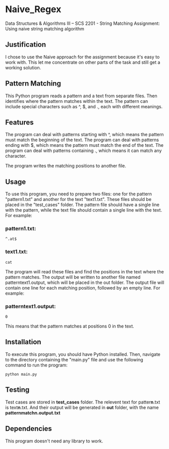 # Naive_Regex

Data Structures & Algorithms III – SCS 2201 - String Matching Assignment: Using naive string matching algorithm

## Justification

I chose to use the Naive approach for the assignment because it's easy to work with. This let me concentrate on other parts of the task and still get a working solution.

## Pattern Matching

This Python program reads a pattern and a text from separate files. Then identifies where the pattern matches within the text. The pattern can include special characters such as ^, $, and ., each with different meanings.

## Features

The program can deal with patterns starting with ^, which means the pattern must match the beginning of the text.
The program can deal with patterns ending with $, which means the pattern must match the end of the text.
The program can deal with patterns containing ., which means it can match any character.

The program writes the matching positions to another file.

## Usage

To use this program, you need to prepare two files: one for the pattern "pattern1.txt" and another for the text "text1.txt". These files should be placed in the "test_cases" folder. The pattern file should have a single line with the pattern, while the text file should contain a single line with the text. For example:

### pattern1.txt:

```
^.at$
```

### text1.txt:

```
cat
```

The program will read these files and find the positions in the text where the pattern matches. The output will be written to another file named patterntext1.output, which will be placed in the out folder. The output file will contain one line for each matching position, followed by an empty line. For example:

### patterntext1.output:

```
0
```

This means that the pattern matches at positions 0 in the text.

## Installation

To execute this program, you should have Python installed. Then, navigate to the directory containing the "main.py" file and use the following command to run the program:

```
python main.py
```

## Testing

Test cases are stored in **test_cases** folder. The relevent text for patter**n**.txt is text**n**.txt. And their output will be generated in **out** folder, with the name **patternmatchn.output.txt**

## Dependencies

This program doesn't need any library to work.
